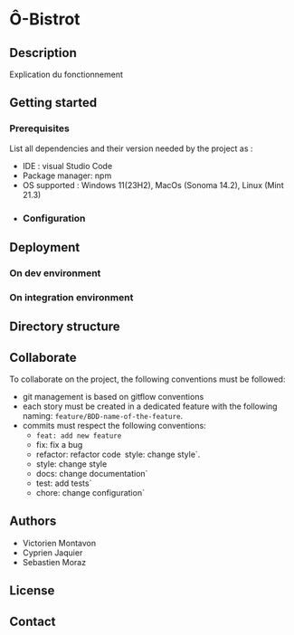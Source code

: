 # Ô-Bistrot
## Description
Explication du fonctionnement
## Getting started
### Prerequisites
List all dependencies and their version needed by the project as :
- IDE : visual Studio Code
- Package manager: npm
- OS supported : Windows 11(23H2), MacOs (Sonoma 14.2), Linux (Mint 21.3)
- ### Configuration
## Deployment
### On dev environment
### On integration environment
## Directory structure
## Collaborate

To collaborate on the project, the following conventions must be followed:
- git management is based on gitflow conventions
- each story must be created in a dedicated feature with the following naming: `feature/BDD-name-of-the-feature`.
- commits must respect the following conventions:
  - `feat: add new feature`
  - fix: fix a bug
  - refactor: refactor code` `style: change style`.
  - style: change style
  - docs: change documentation`
  - test: add tests`
  - chore: change configuration`

## Authors
- Victorien Montavon
- Cyprien Jaquier
- Sebastien Moraz
## License
## Contact
